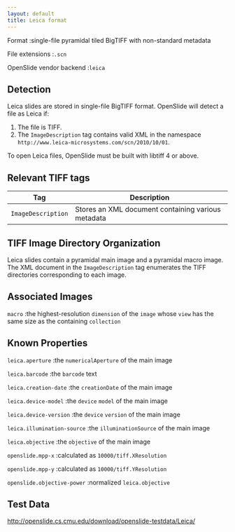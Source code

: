 ```yaml
---
layout: default
title: Leica format
---
```


Format
:single-file pyramidal tiled BigTIFF with non-standard metadata

File extensions
:`.scn`

OpenSlide vendor backend
:`leica`


Detection
---------

Leica slides are stored in single-file BigTIFF format.
OpenSlide will detect a file as Leica if:

 1. The file is TIFF.
 2. The `ImageDescription` tag contains valid XML in the namespace `http://www.leica-microsystems.com/scn/2010/10/01`.

To open Leica files, OpenSlide must be built with libtiff 4 or above.


Relevant TIFF tags
------------------

Tag                 | Description                    |
--------------------|--------------------------------|
`ImageDescription`|Stores an XML document containing various metadata|


TIFF Image Directory Organization
---------------------------------

Leica slides contain a pyramidal main image and a pyramidal macro image.
The XML document in the `ImageDescription` tag enumerates the TIFF
directories corresponding to each image.


Associated Images
-----------------

`macro`
:the highest-resolution `dimension` of the `image` whose `view` has the
same size as the containing `collection`


Known Properties
----------------

`leica.aperture`
:the `numericalAperture` of the main image

`leica.barcode`
:the `barcode` text

`leica.creation-date`
:the `creationDate` of the main image

`leica.device-model`
:the `device` `model` of the main image

`leica.device-version`
:the `device` `version` of the main image

`leica.illumination-source`
:the `illuminationSource` of the main image

`leica.objective`
:the `objective` of the main image

`openslide.mpp-x`
:calculated as `10000/tiff.XResolution`

`openslide.mpp-y`
:calculated as `10000/tiff.YResolution`

`openslide.objective-power`
:normalized `leica.objective`


Test Data
---------

<http://openslide.cs.cmu.edu/download/openslide-testdata/Leica/>
